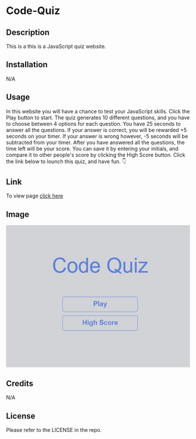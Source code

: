 # Code-Quiz


## Description

This is a this is a JavaScript quiz website. 


## Installation

N/A


## Usage

In this website you will have a chance to test your JavaScript skills. Click the Play button to start.  The quiz generates 10 different questions, and you have to choose between 4 options for each question. You have 25 seconds to answer all the questions. If your answer is correct, you will be rewarded +5 seconds on your timer. If your answer is wrong however, -5 seconds will be subtracted from your timer. After you have answered all the questions, the time left will be your score. You can save it by entering your initials, and compare it to other people's score by clicking the High Score button. Click the link below to lounch this quiz, and have fun. 👇 


## Link

To view page [click here](https://odobashigenci.github.io/Code-Quiz/)


## Image

![Alt text](Assets/images/code-quiz-preview.jpg "Screen-Shot")



## Credits

N/A

## License

Please refer to the LICENSE in the repo.
